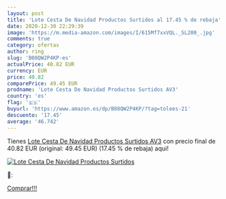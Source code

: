 ```yaml
---
layout: post
title: 'Lote Cesta De Navidad Productos Surtidos al 17.45 % de rebaja'
date: 2020-12-30 22:29:39
image: 'https://m.media-amazon.com/images/I/615Mf7xxVQL._SL200_.jpg'
comments: true
category: ofertas
author: ring
slug: 'B08QW2P4KP-es'
actualPrice: 40.82 EUR
currency: EUR
price: 40.82
comparePrice: 49.45 EUR
prodname: 'Lote Cesta De Navidad Productos Surtidos AV3'
country: 'es'
flag: '🇪🇸'
buyurl: 'https://www.amazon.es/dp/B08QW2P4KP/?tag=tolees-21'
descuento: '17.45'
average: '46.742'
---
```


Tienes [Lote Cesta De Navidad Productos Surtidos AV3](https://www.amazon.es/dp/B08QW2P4KP/?tag=tolees-21) con precio final de  40.82 EUR (original: 49.45 EUR) (17.45 %  de rebaja) aqui!

[![Lote Cesta De Navidad Productos Surtidos](https://m.media-amazon.com/images/I/615Mf7xxVQL._SL200_.jpg)](https://www.amazon.es/dp/B08QW2P4KP/?tag=tolees-21)

🔎:


[Comprar!!!](https://www.amazon.es/dp/B08QW2P4KP/?tag=tolees-21)
